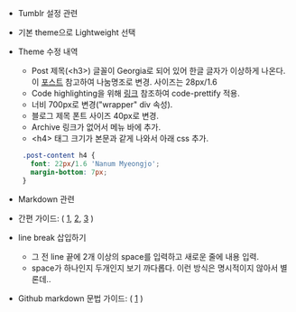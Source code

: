 * Tumblr 설정 관련
 * 기본 theme으로 Lightweight 선택
 * Theme 수정 내역
   * Post 제목(&lt;h3>) 글꼴이 Georgia로 되어 있어 한글 글자가 이상하게 나온다.  
   이 [포스트](http://valleyofwind.tumblr.com/post/47005704523/tumblr%EC%97%90-%EA%B5%AC%EA%B8%80-%EC%9B%B9%ED%8F%B0%ED%8A%B8-%EB%82%98%EB%88%94%EA%B3%A0%EB%94%95-%EC%A0%81%EC%9A%A9%ED%95%98%EA%B8%B0) 참고하여 나눔명조로 변경. 사이즈는 28px/1.6
   * Code highlighting을 위해 [링크](http://ramyabot.tumblr.com/post/139379919001/tumblr-code-highlighting) 참조하여 code-prettify 적용.
   * 너비 700px로 변경("wrapper" div 속성).
   * 블로그 제목 폰트 사이즈 40px로 변경.
   * Archive 링크가 없어서 메뉴 바에 추가.
   * &lt;h4> 태그 크기가 본문과 같게 나와서 아래 css 추가.  
    ```css
     .post-content h4 {
       font: 22px/1.6 'Nanum Myeongjo';
       margin-bottom: 7px;
     }
    ```


* Markdown 관련
 * 간편 가이드: ( [1](http://blog.kalkin7.com/2014/02/10/lets-write-using-markdown/), [2](http://sergeswin.com/1013),
 [3](http://markdown-guide.readthedocs.org/en/latest/basics.html) )
 * line break 삽입하기
   * 그 전 line 끝에 2개 이상의 space를 입력하고 새로운 줄에 내용 입력.
   * space가 하나인지 두개인지 보기 까다롭다. 이런 방식은 명시적이지 않아서 별론데..
 * Github markdown 문법 가이드: ( [1](https://nolboo.github.io/blog/2014/03/25/github-flavored-markdown) )
